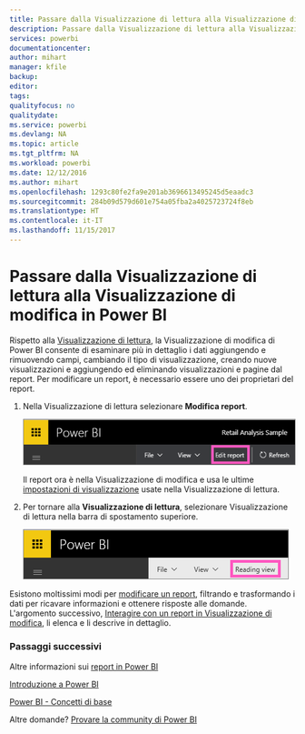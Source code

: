 ```yaml
---
title: Passare dalla Visualizzazione di lettura alla Visualizzazione di modifica in Power BI
description: Passare dalla Visualizzazione di lettura alla Visualizzazione di modifica in Power BI
services: powerbi
documentationcenter: 
author: mihart
manager: kfile
backup: 
editor: 
tags: 
qualityfocus: no
qualitydate: 
ms.service: powerbi
ms.devlang: NA
ms.topic: article
ms.tgt_pltfrm: NA
ms.workload: powerbi
ms.date: 12/12/2016
ms.author: mihart
ms.openlocfilehash: 1293c80fe2fa9e201ab3696613495245d5eaadc3
ms.sourcegitcommit: 284b09d579d601e754a05fba2a4025723724f8eb
ms.translationtype: HT
ms.contentlocale: it-IT
ms.lasthandoff: 11/15/2017
---
```

# <a name="go-from-reading-view-to-editing-view-in-power-bi"></a>Passare dalla Visualizzazione di lettura alla Visualizzazione di modifica in Power BI
Rispetto alla [Visualizzazione di lettura](service-interact-with-a-report-in-reading-view.md), la Visualizzazione di modifica di Power BI consente di esaminare più in dettaglio i dati aggiungendo e rimuovendo campi, cambiando il tipo di visualizzazione, creando nuove visualizzazioni e aggiungendo ed eliminando visualizzazioni e pagine dal report.  Per modificare un report, è necessario essere uno dei proprietari del report.

1. Nella Visualizzazione di lettura selezionare **Modifica report**. 
   
   ![](media/service-reading-view-and-editing-view/editreportnew.png)
   
   Il report ora è nella Visualizzazione di modifica e usa le ultime [impostazioni di visualizzazione](power-bi-report-display-settings.md) usate nella Visualizzazione di lettura.
2. Per tornare alla **Visualizzazione di lettura**, selezionare Visualizzazione di lettura nella barra di spostamento superiore.
   
    ![](media/service-reading-view-and-editing-view/readingviewreturnnew.png)

Esistono moltissimi modi per [modificare un report](service-interact-with-a-report-in-editing-view.md), filtrando e trasformando i dati per ricavare informazioni e ottenere risposte alle domande.  L'argomento successivo, [Interagire con un report in Visualizzazione di modifica](service-interact-with-a-report-in-editing-view.md), li elenca e li descrive in dettaglio.

### <a name="next-steps"></a>Passaggi successivi
Altre informazioni sui [report in Power BI](service-reports.md)

[Introduzione a Power BI](service-get-started.md)

[Power BI - Concetti di base](service-basic-concepts.md) 

Altre domande? [Provare la community di Power BI](http://community.powerbi.com/) 

